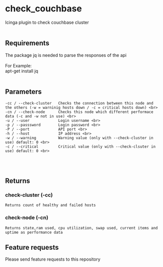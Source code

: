 # check_couchbase 
Icinga plugin to check couchbase cluster 
<br><br>
## Requirements
The package jq is needed to parse the responses of the api<br>
<br>
For Example:<br>
 apt-get install jq
<br><br>
## Parameters
    -cc / --check-cluster   Checks the connection between this node and the others (-w = warninig hosts down / -c = critical hosts down) <br>
    -cn / --check-node      Checks this node which different performace data (-c and -w not in use) <br>
    -u / --user             Login username <br>
    -p / --passsword        Login password <br>
    -P / --port             API port <br>
    -h / --host             IP address <br>
    -w / --warning          Warning value (only with --check-cluster in use) default: 0 <br>
    -c / --critical         Critical value (only with --check-clsuter in use) default: 0 <br>
<br><br>
## Returns
### check-cluster (-cc)<br>
    Returns count of healthy and failed hosts 

### check-node (-cn)<br>
    Returns state,ram used, cpu utilization, swap used, current items and uptime as performance data 
    
## Feature requests
Please send feature requests to this repository
